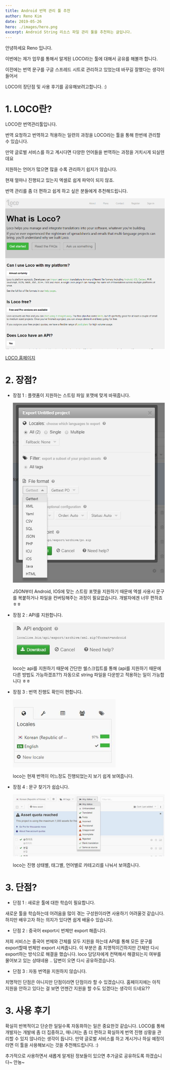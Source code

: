 ```yaml
---
title: Android 번역 관리 툴 추천 
author: Reno Kim
date: 2019-05-26
hero: ./images/hero.png
excerpt: Android String 리소스 파일 관리 툴을 추천하는 글입니다. 
---
```


안녕하세요 Reno 입니다.

이번에는 제가 업무를 통해서 알게된 LOCO라는 툴에 대해서 공유를 해볼까 합니다.

이전에는 번역 문구를 구글 스프레드 시트로 관리하고 있었는데 바꾸길 잘했다는 생각이 들어서

LOCO의 장단점 및 사용 후기를 공유해보려고합니다. :)

# 1. LOCO란?

LOCO란 번역관리툴입니다.

번역 요청하고 번역하고 적용하는 일련의 과정을 LOCO라는 툴을 통해 한번에 관리할 수 있습니다.

만약 글로벌 서비스를 하고 계시다면 다양한 언어들을 번역하는 과정을 거치시게 되실텐데요

지원하는 언어가 많으면 많을 수록 관리하기 쉽지가 않습니다.

현재 얼마나 진행되고 있는지 엑셀로 쉽게 파악이 되지 않죠.

번역 관리를 좀 더 편하고 쉽게 하고 싶은 분들에게 추천해드립니다.

![loco home](./images/loco_home.PNG)

[LOCO 홈페이지](https://localise.biz/about)

# 2. 장점?

- 장점 1 : 플랫폼이 지원하는 스트링 파일 포맷에 맞게 바꿔줍니다.

  ![loco format](./images/loco_format.jpeg)

  JSON부터 Android, IOS에 맞는 스트링 포맷을 지원하기 때문에 엑셀 사용시 문구를 복붙하거나 파일을 컨버팅해주는 과정이 필요없습니다.
개발자에겐 너무 편하죠 ㅎㅎ

- 장점 2 : API를 지원합니다.

  ![loco format](./images/loco_api.jpeg)

  loco는 api를 지원하기 때문에 간단한 쉘스크립트를 통해 (api를 지원하기 때문에 다른 방법도 가능하겠죠??) 자동으로 string 파일을 다운받고 적용하는 일이 가능합니다 ㅎㅎ

- 장점 3 : 번역 진행도 확인이 편합니다.

  ![loco progress](./images/loco_progressbar.jpeg)

  loco는 현재 번역이 어느정도 진행되었는지 보기 쉽게 보여줍니다.

- 장점 4 : 문구 찾기가 쉽습니다.

  ![loco status](./images/loco_status.jpeg)

  loco는 진행 상태별, 태그별, 언어별로 카테고리를 나눠서 보여줍니다.

# 3. 단점?
 - 단점 1 : 새로운 툴에 대한 학습이 필요합니다.

  새로운 툴을 학습하는데 어려움을 많이 겪는 구성원이라면 사용하기 어려울것 같습니다.
  하지만 배우고자 하는 의지가 있다면 쉽게 배울수 있습니다.

 - 단점 2 : 중국어 export시 번체만 export 해줍니다.

 저희 서비스는 중국어 번체와 간체를 모두 지원을 하는데 API를 통해 모든 문구를 export할때 번체만 export 시켜줍니다.
 이 부분은 좀 치명적이긴하지만 간체만 다시 export하는 방식으로 해결을 했습니다. loco 담당자에게 컨택해서 해결되는지 여부를 물어보고 있는 상태네용 .. 답변이 오면 다시 공유하겠습니다.

 - 단점 3 : 자동 번역을 지원하지 않습니다.

  치명적인 단점은 아니지만 단점이라면 단점이라 할 수 있겠습니다. 홈페이지에는 아직 지원을 안하고 있다는 걸 보면 언젠간 지원을 할 수도 있겠다는 생각이 드네요??

# 3. 사용 후기

확실히 반복적이고 단순한 일일수록 자동화하는 일은 중요한것 같습니다. LOCO를 통해 개발자는 개발에 좀 더 집중하고, 매니저는 좀 더 편하고 확실하게 번역 진행 상황을 관리할 수 있지 않나라는 생각이 듭니다. 만약 글로벌 서비스를 하고 계시거나 하실 예정이라면 이 툴을 사용해보시는 것을 추천해드립니다. :)

추가적으로 사용하면서 새롭게 알게된 정보들이 있으면 추가글로 공유하도록 하겠습니다~
안뇽~